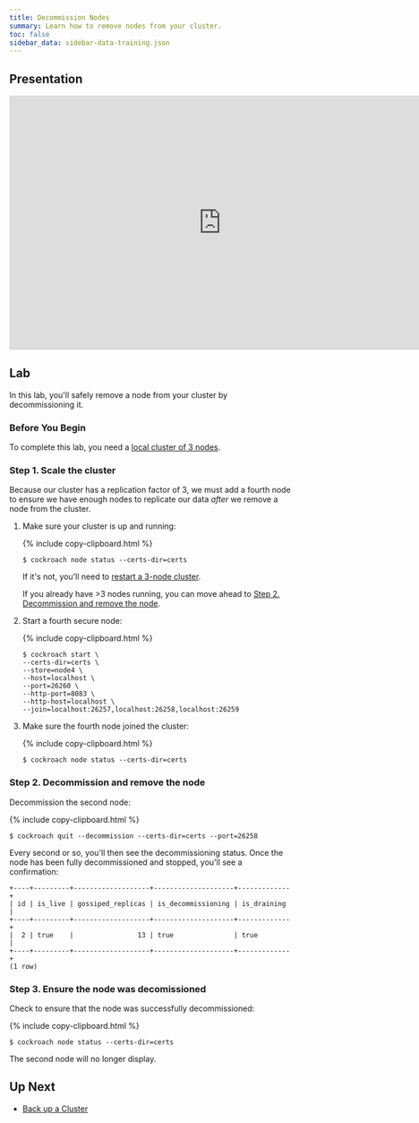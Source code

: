 ```yaml
---
title: Decommission Nodes
summary: Learn how to remove nodes from your cluster.
toc: false
sidebar_data: sidebar-data-training.json
---
```


<div id="toc"></div>

## Presentation

<iframe src="https://docs.google.com/presentation/d/e/2PACX-1vR0C9G-W0sNE1-SwziVHU7jJikwx50K-cDwy0kdFkADqSeu1po_nq8OM-IHyqngaeKtRiUNjKcZXZJL/embed?start=false&loop=false" frameborder="0" width="756" height="454" allowfullscreen="true" mozallowfullscreen="true" webkitallowfullscreen="true"></iframe>

## Lab

In this lab, you'll safely remove a node from your cluster by decommissioning it.

### Before You Begin

To complete this lab, you need a [local cluster of 3 nodes](3-node-local-secure-cluster.html).

### Step 1. Scale the cluster

Because our cluster has a replication factor of 3, we must add a fourth node to ensure we have enough nodes to replicate our data *after* we remove a node from the cluster.

1. Make sure your cluster is up and running:

    {% include copy-clipboard.html %}
    ~~~ shell
    $ cockroach node status --certs-dir=certs
    ~~~

    If it's not, you'll need to [restart a 3-node cluster](3-node-local-secure-cluster.html).

    If you already have >3 nodes running, you can move ahead to [Step 2. Decommission and remove the node](#step-2-decommission-and-remove-the-node).

2. Start a fourth secure node:

    {% include copy-clipboard.html %}
    ~~~ shell
    $ cockroach start \
    --certs-dir=certs \
    --store=node4 \
    --host=localhost \
    --port=26260 \
    --http-port=8083 \
    --http-host=localhost \
    --join=localhost:26257,localhost:26258,localhost:26259
    ~~~

3. Make sure the fourth node joined the cluster:

    {% include copy-clipboard.html %}
    ~~~ shell
    $ cockroach node status --certs-dir=certs
    ~~~

### Step 2. Decommission and remove the node

Decommission the second node:

{% include copy-clipboard.html %}
~~~ shell
$ cockroach quit --decommission --certs-dir=certs --port=26258
~~~

Every second or so, you'll then see the decommissioning status. Once the node has been fully decommissioned and stopped, you'll see a confirmation:

~~~
+----+---------+-------------------+--------------------+-------------+
| id | is_live | gossiped_replicas | is_decommissioning | is_draining |
+----+---------+-------------------+--------------------+-------------+
|  2 | true    |                13 | true               | true        |
+----+---------+-------------------+--------------------+-------------+
(1 row)
~~~

### Step 3. Ensure the node was decomissioned

Check to ensure that the node was successfully decommissioned:

{% include copy-clipboard.html %}
~~~ shell
$ cockroach node status --certs-dir=certs
~~~

The second node will no longer display.

## Up Next

- [Back up a Cluster](back-up-a-cluster.html)
